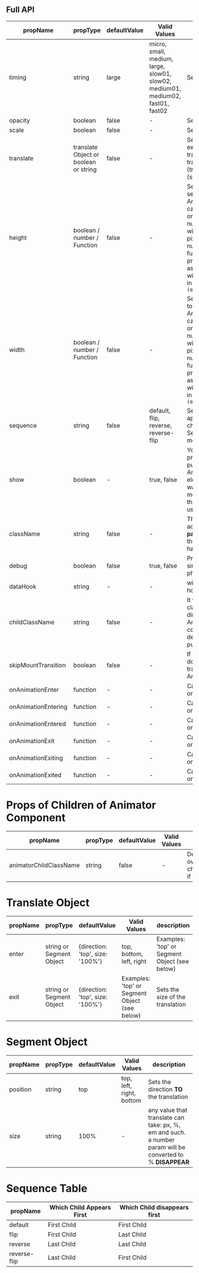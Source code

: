 ## Full API

| propName | propType | defaultValue | Valid Values | description |
|----------|----------|--------------|-------------|-----|
| timing | string | large | micro, small, medium, large, slow01, slow02, medium01, medium02, fast01, fast02 | Sets the duration |
| opacity | boolean | false | - | Sets Opacity |
| scale | boolean | false | - | Sets Scale |
| translate | translate Object or boolean or string | false | -| Sets translate. examples: translate / translate="left" / or translate={translateObject} (see below) |
| height | boolean / number / Function | false | - | Sets the height. if set to 'true' then Animator will calculate the height on the go. if sets to a number Animator will set the height in pixels with this number. if set as function it will provide the element as a param and it will expect a number in the response: `(element) => number`|
| width | boolean / number / Function | false | - | Sets the width. if set to 'true' then Animator will calculate the width on the go. if sets to a number Animator will set the width in pixels with this number. if set as function it will provide the element as a param and it will expect a number in the response: `(element) => number`|
| sequence | string | false | default, flip, reverse, reverse-flip | Set a delay between appearance of children. See Sequence table for more details|
| show | boolean | - | true, false | You can use this prop if you want to put inside the Animator static elements but still want to mount/unmount them with animation using this boolean |
| className | string | false | - | The class will be added as a **direct parent class** for all the children it will have|
| debug | boolean | false |true, false | Provides a tool to simulate animation phases |
| dataHook | string | - | - | will convert to data-hook |
| childClassName | string | false | - | It will assign a className to the direct children of the Animator component. It is designed for layout purposes |
| skipMountTransition | boolean | false | - | If set to `true`, doesn't perform transition on Animator mount |
| onAnimationEnter | function | - | - | Callback onAnimationEnter  |
| onAnimationEntering | function | - | - | Callback onAnimationEntering  |
| onAnimationEntered | function | - | - | Callback onAnimationEntered  |
| onAnimationExit | function | - | - | Callback onAnimationExit  |
| onAnimationExiting | function | - | - | Callback onAnimationExiting  |
| onAnimationExited | function | - | - | Callback onAnimationExited  |

# Props of Children of Animator Component

| propName | propType | defaultValue | Valid Values | description |
|----------|----------|--------------|-------------|-----|
| animatorChildClassName | string | false | - | Designed to override childClassName if necessary |


# Translate Object

| propName | propType | defaultValue | Valid Values | description |
|----------|----------|--------------|-------------|-----|
| enter | string or Segment Object | {direction: 'top', size: '100%'} | top, bottom, left, right | Examples: 'top' or Segment Object (see below) |
| exit | string or Segment Object | {direction: 'top', size: '100%'} | Examples: 'top' or Segment Object (see below)| Sets the size of the translation |

# Segment Object

| propName | propType | defaultValue | Valid Values | description |
|----------|----------|--------------|-------------|-----|
| position | string | top | top, left, right, bottom | Sets the direction **TO** the translation |
| size | string | 100% | - |  any value that translate can take: px, %, em and such. a number param will be converted to %  **DISAPPEAR** |


# Sequence Table

| propName | Which Child Appears First | Which Child disappears first |
|----------|---------------------------|-------------------|
| default | First Child | First Child |
| flip | First Child | Last Child |
| reverse | Last Child | Last Child |
| reverse-flip | Last Child | First Child |
